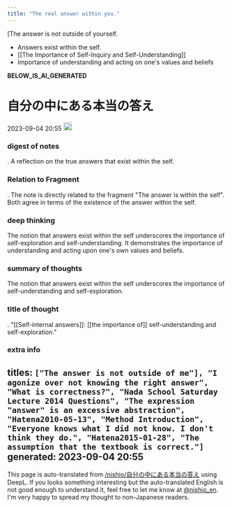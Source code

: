```yaml
---
title: "The real answer within you."
---
```


[The answer is not outside of yourself.
- Answers exist within the self.
- [[The Importance of Self-Inquiry and Self-Understanding]]
- Importance of understanding and acting on one's values and beliefs

__BELOW_IS_AI_GENERATED__
# 自分の中にある本当の答え
 2023-09-04 20:55 <img src='https://scrapbox.io/api/pages/nishio-en/omni/icon' alt='omni.icon' height="19.5"/>
### digest of notes
.
A reflection on the true answers that exist within the self.

### Relation to Fragment
.
The note is directly related to the fragment "The answer is within the self". Both agree in terms of the existence of the answer within the self.

### deep thinking
The notion that answers exist within the self underscores the importance of self-exploration and self-understanding. It demonstrates the importance of understanding and acting upon one's own values and beliefs.

### summary of thoughts
The notion that answers exist within the self underscores the importance of self-understanding and self-exploration.

### title of thought
.
"[[Self-internal answers]]: [[the importance of]] self-understanding and self-exploration."

### extra info
titles: `["The answer is not outside of me"], "I agonize over not knowing the right answer", "What is correctness?", "Nada School Saturday Lecture 2014 Questions", "The expression "answer" is an excessive abstraction", "Hatena2010-05-13", "Method Introduction", "Everyone knows what I did not know. I don't think they do.", "Hatena2015-01-28", "The assumption that the textbook is correct."]`
generated: 2023-09-04 20:55
---
This page is auto-translated from [/nishio/自分の中にある本当の答え](https://scrapbox.io/nishio/自分の中にある本当の答え) using DeepL. If you looks something interesting but the auto-translated English is not good enough to understand it, feel free to let me know at [@nishio_en](https://twitter.com/nishio_en). I'm very happy to spread my thought to non-Japanese readers.
